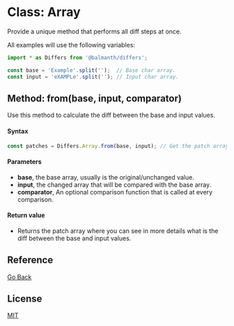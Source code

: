 # Class: Array

Provide a unique method that performs all diff steps at once.

All examples will use the following variables:

```ts
import * as Differs from '@balmanth/differs';

const base = 'Example'.split('');  // Base char array.
const input = 'eXAMPLe'.split(''); // Input char array.
```

## Method: from(base, input, comparator)

Use this method to calculate the diff between the base and input values.

#### Syntax

```ts
const patches = Differs.Array.from(base, input); // Get the patch array.
```

#### Parameters

- **base**, the base array, usually is the original/unchanged value.
- **input**, the changed array that will be compared with the base array.
- **comparator**, An optional comparison function that is called at every comparison.

#### Return value

- Returns the patch array where you can see in more details what is the diff between the base and input values.

## Reference

[Go Back](../README.md#reference)

## License

[MIT](https://balmante.eti.br)
